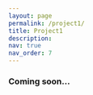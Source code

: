 ```yaml
---
layout: page
permalink: /project1/
title: Project1
description:
nav: true
nav_order: 7
---
```

### Coming soon...
